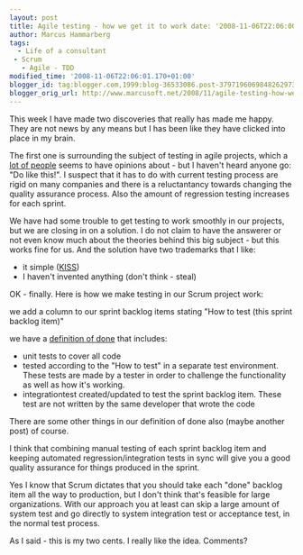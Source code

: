 ```yaml
---
layout: post
title: Agile testing - how we get it to work date: '2008-11-06T22:06:00.001+01:00'
author: Marcus Hammarberg
tags:
  - Life of a consultant
 - Scrum
   - Agile - TDD
modified_time: '2008-11-06T22:06:01.170+01:00'
blogger_id: tag:blogger.com,1999:blog-36533086.post-3797196069848262973
blogger_orig_url: http://www.marcusoft.net/2008/11/agile-testing-how-we-get-it-to-work.html
---
```



This week I have made two discoveries that really has made me happy.
They are not news by any means but I has been like they have clicked
into place in my brain.

The first one is surrounding the subject of testing in agile projects,
which a [lot of
people](http://www.google.se/search?hl=sv&q=testing+in+agile+projects&btnG=Sök&meta=)
seems to have opinions about - but I haven't heard anyone go: "Do like
this!". I suspect that it has to do with current testing process are
rigid on many companies and there is a reluctantancy towards changing
the quality assurance process. Also the amount of regression testing
increases for each sprint.

We have had some trouble to get testing to work smoothly in our
projects, but we are closing in on a solution. I do not claim to have
the answerer or not even know much about the theories behind this big
subject - but this works fine for us. And the solution have two
trademarks that I like:

-   it simple ([KISS](http://en.wikipedia.org/wiki/KISS_principle))
-   I haven't invented anything (don't think - steal)

OK - finally. Here is how we make testing in our Scrum project work:

we add a column to our sprint backlog items stating "How to test (this
sprint backlog item)"

we have a [definition of
done](http://www.scrumalliance.org/articles/37-are-we-there-yet) that
includes:

-   unit tests to cover all code
-   tested according to the "How to test" in a separate test
    environment. These tests are made by a tester in order to challenge
    the functionality as well as how it's working.
-   integrationtest created/updated to test the sprint backlog item.
    These test are not written by the same developer that wrote the code

There are some other things in our definition of done also (maybe
another post) of course.

I think that combining manual testing of each sprint backlog item and
keeping automated regression/integration tests in sync will give you a
good quality assurance for things produced in the sprint.

Yes I know that Scrum dictates that you should take each "done" backlog
item all the way to production, but I don't think that's feasible for
large organizations. With our approach you at least can skip a large
amount of system test and go directly to system integration test or
acceptance test, in the normal test process.

As I said - this is my two cents. I really like the idea. Comments?
